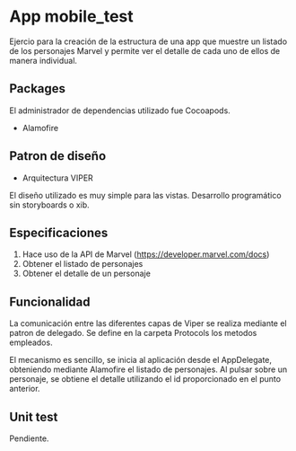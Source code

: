 # App mobile_test

Ejercio para la creación de la estructura de una app que muestre un listado de los personajes Marvel y permite ver el detalle de cada uno de ellos de manera individual.

## Packages
El administrador de dependencias utilizado fue Cocoapods.
* Alamofire

## Patron de diseño

* Arquitectura VIPER

El diseño utilizado es muy simple para las vistas. 
Desarrollo programático sin storyboards o xib.

## Especificaciones

1. Hace uso de la API de Marvel (​https://developer.marvel.com/docs​)
2. Obtener el listado de personajes
3. Obtener el detalle de un personaje

## Funcionalidad

La comunicación entre las diferentes capas de Viper se realiza mediante el patron de delegado.
Se define en la carpeta Protocols los metodos empleados.

El mecanismo es sencillo, se inicia al aplicación desde el AppDelegate, obteniendo mediante Alamofire el listado de personajes.
Al pulsar sobre un personaje, se obtiene el detalle utilizando el id proporcionado en el punto anterior.

## Unit test

Pendiente.

